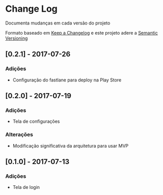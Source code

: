 # Change Log
Documenta mudanças em cada versão do projeto

Formato baseado em [Keep a Changelog](http://keepachangelog.com/) e este projeto adere a [Semantic Versioning](http://semver.org/)

## [0.2.1] - 2017-07-26
### Adições
- Configuração do fastlane para deploy na Play Store

## [0.2.0] - 2017-07-19
### Adições
- Tela de configurações

### Alterações
- Modificação significativa da arquitetura para usar MVP

## [0.1.0] - 2017-07-13
### Adições
- Tela de login

